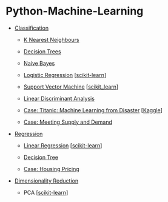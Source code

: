 # Python-Machine-Learning

*   [Classification](classification)

    *   [K Nearest Neighbours](classification/demo/k_nearest_neighbours_demo.py)
    
    *   [Decision Trees](classification/demo/class_decision_tree_demo.py)
    
    *   [Naive Bayes](classification/demo/naive_bayes_demo.py)
    
    *   [Logistic Regression](classification/demo/logistic_regression_demo.py) [[scikit-learn](classification/sk_learn_demo/logistic_regression.ipynb)]
    
    *   [Support Vector Machine](classification/demo/support_vector_machine_demo.py) [[scikit_learn](classification/sk_learn_demo/support_vector_machine.ipynb)]
    
    *   [Linear Discriminant Analysis](classification/demo/linear_discriminant_analysis_demo.py)
    
    * [Case: Titanic: Machine Learning from Disaster](classification/case/Titanic.ipynb) [[Kaggle](https://www.kaggle.com/c/titanic)]
    
    *   [Case: Meeting Supply and Demand](classification/case/medical_appointment.py)
    
    
*   [Regression](regression)

    *   [Linear Regression](regression/demo/linear_model.py) [[scikit-learn](regression/sklearn_demo/linear_regression.ipynb)]
    
    *   [Decision Tree](regression/demo/regre_decision_tree_demo.py)
    
    *   [Case: Housing Pricing](regression/case/housing_price.py)
    
*   [Dimensionality Reduction](reduction)

    *   PCA [[scikit-learn](reduction/sklearn_demo/principle_component_analysis.ipynb)]
    

